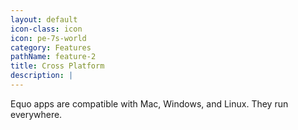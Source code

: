```yaml
---
layout: default
icon-class: icon
icon: pe-7s-world
category: Features
pathName: feature-2
title: Cross Platform
description: |
---
```

  Equo apps are compatible with Mac, Windows, and Linux. They run everywhere.
